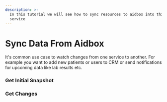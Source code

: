 ```yaml
---
description: >-
  In this tutorial we will see how to sync resources to aidbox into third-party
  service
---
```


# Sync Data From Aidbox

It's common use case to watch changes from one service to another. For example you want to add new patients or users to CRM or send notifications for upcoming data like lab results etc.



### Get Initial Snapshot

### Get Changes

